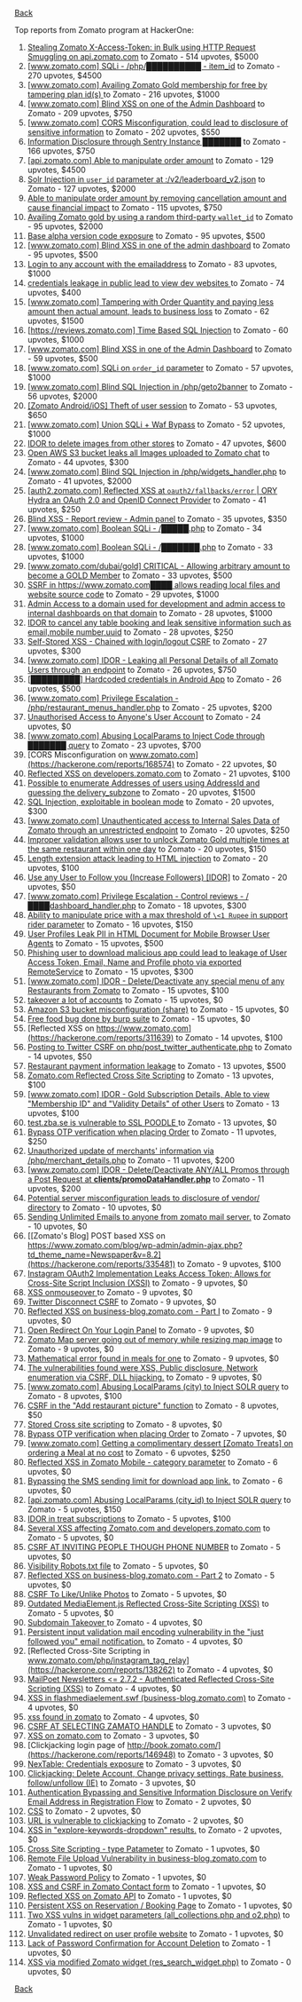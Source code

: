 [Back](../README.md)

Top reports from Zomato program at HackerOne:

1. [Stealing Zomato X-Access-Token: in Bulk using HTTP Request Smuggling on api.zomato.com](https://hackerone.com/reports/771666) to Zomato - 514 upvotes, $5000
2. [[www.zomato.com] SQLi - /php/██████████ - item_id](https://hackerone.com/reports/403616) to Zomato - 270 upvotes, $4500
3. [[www.zomato.com] Availing Zomato Gold membership for free by tampering plan id(s) ](https://hackerone.com/reports/511044) to Zomato - 216 upvotes, $1000
4. [[www.zomato.com] Blind XSS on one of the Admin Dashboard](https://hackerone.com/reports/724889) to Zomato - 209 upvotes, $750
5. [[www.zomato.com] CORS Misconfiguration, could lead to disclosure of sensitive information](https://hackerone.com/reports/426165) to Zomato - 202 upvotes, $550
6. [Information Disclosure through Sentry Instance ███████](https://hackerone.com/reports/697512) to Zomato - 166 upvotes, $750
7. [[api.zomato.com] Able to manipulate order amount](https://hackerone.com/reports/512968) to Zomato - 129 upvotes, $4500
8. [Solr Injection in `user_id` parameter at :/v2/leaderboard_v2.json](https://hackerone.com/reports/952501) to Zomato - 127 upvotes, $2000
9. [Able to manipulate order amount by removing cancellation amount and cause financial impact](https://hackerone.com/reports/614523) to Zomato - 115 upvotes, $750
10. [Availing Zomato gold by using a random third-party `wallet_id`](https://hackerone.com/reports/938021) to Zomato - 95 upvotes, $2000
11. [Base alpha version code exposure](https://hackerone.com/reports/167859) to Zomato - 95 upvotes, $500
12. [[www.zomato.com] Blind XSS in one of the admin dashboard](https://hackerone.com/reports/461272) to Zomato - 95 upvotes, $500
13. [Login to any account with the emailaddress](https://hackerone.com/reports/245408) to Zomato - 83 upvotes, $1000
14. [ credentials leakage in public lead to view dev websites ](https://hackerone.com/reports/511440) to Zomato - 74 upvotes, $400
15. [[www.zomato.com] Tampering with Order Quantity and paying less amount then actual amount, leads to business loss](https://hackerone.com/reports/403783) to Zomato - 62 upvotes, $1500
16. [[https://reviews.zomato.com] Time Based SQL Injection](https://hackerone.com/reports/300176) to Zomato - 60 upvotes, $1000
17. [[www.zomato.com] Blind XSS in one of the Admin Dashboard](https://hackerone.com/reports/419731) to Zomato - 59 upvotes, $500
18. [[www.zomato.com] SQLi on `order_id` parameter](https://hackerone.com/reports/358669) to Zomato - 57 upvotes, $1000
19. [[www.zomato.com] Blind SQL Injection in /php/geto2banner](https://hackerone.com/reports/838855) to Zomato - 56 upvotes, $2000
20. [[Zomato Android/iOS] Theft of user session](https://hackerone.com/reports/328486) to Zomato - 53 upvotes, $650
21. [[www.zomato.com] Union SQLi + Waf Bypass](https://hackerone.com/reports/258582) to Zomato - 52 upvotes, $1000
22. [IDOR to delete images from other stores](https://hackerone.com/reports/404797) to Zomato - 47 upvotes, $600
23. [Open AWS S3 bucket leaks all Images uploaded to Zomato chat](https://hackerone.com/reports/507097) to Zomato - 44 upvotes, $300
24. [[www.zomato.com] Blind SQL Injection in /php/widgets_handler.php](https://hackerone.com/reports/836079) to Zomato - 41 upvotes, $2000
25. [[auth2.zomato.com] Reflected XSS at `oauth2/fallbacks/error` | ORY Hydra an OAuth 2.0 and OpenID Connect Provider](https://hackerone.com/reports/456333) to Zomato - 41 upvotes, $250
26. [Blind XSS - Report review - Admin panel](https://hackerone.com/reports/314126) to Zomato - 35 upvotes, $350
27. [[www.zomato.com] Boolean SQLi - /█████.php](https://hackerone.com/reports/297534) to Zomato - 34 upvotes, $1000
28. [[www.zomato.com] Boolean SQLi - /███████.php](https://hackerone.com/reports/301257) to Zomato - 33 upvotes, $1000
29. [[www.zomato.com/dubai/gold] CRITICAL - Allowing arbitrary amount to become a GOLD Member](https://hackerone.com/reports/254211) to Zomato - 33 upvotes, $500
30. [SSRF in https://www.zomato.com████ allows reading local files and website source code](https://hackerone.com/reports/271224) to Zomato - 29 upvotes, $1000
31. [Admin Access to a domain used for development and admin access to internal dashboards on that domain](https://hackerone.com/reports/271407) to Zomato - 28 upvotes, $1000
32. [IDOR to cancel any table booking and leak sensitive information such as email,mobile number,uuid](https://hackerone.com/reports/265258) to Zomato - 28 upvotes, $250
33. [Self-Stored XSS - Chained with login/logout CSRF](https://hackerone.com/reports/632017) to Zomato - 27 upvotes, $300
34. [[www.zomato.com] IDOR - Leaking all Personal Details of all Zomato Users through an endpoint](https://hackerone.com/reports/269937) to Zomato - 26 upvotes, $750
35. [[█████████] Hardcoded credentials in Android App](https://hackerone.com/reports/246995) to Zomato - 26 upvotes, $500
36. [[www.zomato.com] Privilege Escalation - /php/restaurant_menus_handler.php](https://hackerone.com/reports/300454) to Zomato - 25 upvotes, $200
37. [Unauthorised Access to Anyone's User Account](https://hackerone.com/reports/202921) to Zomato - 24 upvotes, $0
38. [[www.zomato.com] Abusing LocalParams to Inject Code through ███████ query](https://hackerone.com/reports/341600) to Zomato - 23 upvotes, $700
39. [CORS Misconfiguration on www.zomato.com](https://hackerone.com/reports/168574) to Zomato - 22 upvotes, $0
40. [Reflected XSS on developers.zomato.com](https://hackerone.com/reports/418823) to Zomato - 21 upvotes, $100
41. [Possible to enumerate Addresses of users using AddressId and guessing the delivery_subzone](https://hackerone.com/reports/514897) to Zomato - 20 upvotes, $1500
42. [SQL Injection, exploitable in boolean mode](https://hackerone.com/reports/246412) to Zomato - 20 upvotes, $300
43. [[www.zomato.com] Unauthenticated access to Internal Sales Data of Zomato through an unrestricted endpoint](https://hackerone.com/reports/263535) to Zomato - 20 upvotes, $250
44. [Improper validation allows user to unlock Zomato Gold multiple times at the same restaurant within one day](https://hackerone.com/reports/486629) to Zomato - 20 upvotes, $150
45. [Length extension attack leading to HTML injection](https://hackerone.com/reports/251572) to Zomato - 20 upvotes, $100
46. [Use any User to Follow you (Increase Followers) [IDOR]](https://hackerone.com/reports/245969) to Zomato - 20 upvotes, $50
47. [[www.zomato.com] Privilege Escalation - Control reviews - /████dashboard_handler.php](https://hackerone.com/reports/300099) to Zomato - 18 upvotes, $300
48. [Ability to manipulate price with a max threshold of `\<1 Rupee` in support rider parameter](https://hackerone.com/reports/927661) to Zomato - 16 upvotes, $150
49. [User Profiles Leak PII in HTML Document for Mobile Browser User Agents](https://hackerone.com/reports/288596) to Zomato - 15 upvotes, $500
50. [Phishing user to download malicious app could lead to leakage of User Access Token, Email, Name and Profile photo via exported RemoteService](https://hackerone.com/reports/384257) to Zomato - 15 upvotes, $300
51. [[www.zomato.com] IDOR - Delete/Deactivate any special menu of any Restaurants from Zomato](https://hackerone.com/reports/264919) to Zomato - 15 upvotes, $100
52. [takeover a lot of accounts](https://hackerone.com/reports/180388) to Zomato - 15 upvotes, $0
53. [Amazon S3 bucket misconfiguration (share)](https://hackerone.com/reports/229690) to Zomato - 15 upvotes, $0
54. [Free food bug done by burp suite](https://hackerone.com/reports/762883) to Zomato - 15 upvotes, $0
55. [Reflected XSS on https://www.zomato.com](https://hackerone.com/reports/311639) to Zomato - 14 upvotes, $100
56. [Posting to Twitter CSRF on php/post_twitter_authenticate.php](https://hackerone.com/reports/249234) to Zomato - 14 upvotes, $50
57. [Restaurant payment information leakage](https://hackerone.com/reports/252043) to Zomato - 13 upvotes, $500
58. [Zomato.com Reflected Cross Site Scripting](https://hackerone.com/reports/303522) to Zomato - 13 upvotes, $100
59. [[www.zomato.com] IDOR - Gold Subscription Details, Able to view "Membership ID" and "Validity Details" of other Users](https://hackerone.com/reports/344145) to Zomato - 13 upvotes, $100
60. [test.zba.se is vulnerable to SSL POODLE  ](https://hackerone.com/reports/201520) to Zomato - 13 upvotes, $0
61. [Bypass OTP verification when placing Order](https://hackerone.com/reports/247158) to Zomato - 11 upvotes, $250
62. [Unauthorized update of merchants' information via /php/merchant_details.php](https://hackerone.com/reports/255651) to Zomato - 11 upvotes, $200
63. [[www.zomato.com] IDOR - Delete/Deactivate ANY/ALL Promos through a Post Request at **clients/promoDataHandler.php**](https://hackerone.com/reports/264754) to Zomato - 11 upvotes, $200
64. [Potential server misconfiguration leads to disclosure of vendor/ directory](https://hackerone.com/reports/271391) to Zomato - 10 upvotes, $0
65. [Sending Unlimited Emails to anyone from zomato mail server.](https://hackerone.com/reports/518928) to Zomato - 10 upvotes, $0
66. [[Zomato's Blog] POST based XSS on https://www.zomato.com/blog/wp-admin/admin-ajax.php?td_theme_name=Newspaper&v=8.2](https://hackerone.com/reports/335481) to Zomato - 9 upvotes, $100
67. [Instagram OAuth2 Implementation Leaks Access Token; Allows for Cross-Site Script Inclusion (XSSI)](https://hackerone.com/reports/138270) to Zomato - 9 upvotes, $0
68. [XSS onmouseover ](https://hackerone.com/reports/139981) to Zomato - 9 upvotes, $0
69. [Twitter Disconnect CSRF](https://hackerone.com/reports/114127) to Zomato - 9 upvotes, $0
70. [Reflected XSS on business-blog.zomato.com - Part I](https://hackerone.com/reports/137905) to Zomato - 9 upvotes, $0
71. [Open Redirect On Your Login Panel](https://hackerone.com/reports/473064) to Zomato - 9 upvotes, $0
72. [Zomato Map server going out of memory while resizing map image](https://hackerone.com/reports/751904) to Zomato - 9 upvotes, $0
73. [Mathematical error  found in meals for one](https://hackerone.com/reports/819333) to Zomato - 9 upvotes, $0
74. [ The vulnerabilities found were XSS, Public disclosure, Network enumeration via CSRF, DLL hijacking.](https://hackerone.com/reports/927413) to Zomato - 9 upvotes, $0
75. [[www.zomato.com] Abusing LocalParams (city) to Inject SOLR query](https://hackerone.com/reports/844428) to Zomato - 8 upvotes, $100
76. [CSRF in the "Add restaurant picture" function](https://hackerone.com/reports/169699) to Zomato - 8 upvotes, $50
77. [Stored Cross site scripting](https://hackerone.com/reports/145246) to Zomato - 8 upvotes, $0
78. [Bypass OTP verification when placing Order](https://hackerone.com/reports/142221) to Zomato - 7 upvotes, $0
79. [[www.zomato.com] Getting a complimentary dessert [Zomato Treats] on ordering a Meal at no cost](https://hackerone.com/reports/321938) to Zomato - 6 upvotes, $250
80. [Reflected XSS in Zomato Mobile - category parameter](https://hackerone.com/reports/230119) to Zomato - 6 upvotes, $0
81. [Bypassing the SMS sending limit for download app link.](https://hackerone.com/reports/517711) to Zomato - 6 upvotes, $0
82. [[api.zomato.com] Abusing LocalParams (city_id) to Inject SOLR query](https://hackerone.com/reports/953203) to Zomato - 5 upvotes, $150
83. [IDOR in treat subscriptions](https://hackerone.com/reports/313050) to Zomato - 5 upvotes, $100
84. [Several XSS affecting Zomato.com and developers.zomato.com](https://hackerone.com/reports/114631) to Zomato - 5 upvotes, $0
85. [CSRF AT INVITING PEOPLE THOUGH PHONE NUMBER](https://hackerone.com/reports/113865) to Zomato - 5 upvotes, $0
86. [Visibility  Robots.txt file](https://hackerone.com/reports/156182) to Zomato - 5 upvotes, $0
87. [Reflected XSS on business-blog.zomato.com - Part 2](https://hackerone.com/reports/137906) to Zomato - 5 upvotes, $0
88. [CSRF To Like/Unlike Photos](https://hackerone.com/reports/230837) to Zomato - 5 upvotes, $0
89. [Outdated MediaElement.js Reflected Cross-Site Scripting (XSS)](https://hackerone.com/reports/155228) to Zomato - 5 upvotes, $0
90. [Subdomain Takeover ](https://hackerone.com/reports/113869) to Zomato - 4 upvotes, $0
91. [Persistent input validation mail encoding vulnerability  in the "just followed you" email notification.](https://hackerone.com/reports/114879) to Zomato - 4 upvotes, $0
92. [Reflected Cross-Site Scripting in www.zomato.com/php/instagram_tag_relay](https://hackerone.com/reports/138262) to Zomato - 4 upvotes, $0
93. [MailPoet Newsletters \<= 2.7.2 - Authenticated Reflected Cross-Site Scripting (XSS)](https://hackerone.com/reports/200355) to Zomato - 4 upvotes, $0
94. [XSS in flashmediaelement.swf (business-blog.zomato.com)](https://hackerone.com/reports/200351) to Zomato - 4 upvotes, $0
95. [xss found in zomato](https://hackerone.com/reports/240989) to Zomato - 4 upvotes, $0
96. [CSRF AT SELECTING ZAMATO HANDLE](https://hackerone.com/reports/113857) to Zomato - 3 upvotes, $0
97. [XSS on zomato.com](https://hackerone.com/reports/143294) to Zomato - 3 upvotes, $0
98. [Clickjacking login page of http://book.zomato.com/](https://hackerone.com/reports/146948) to Zomato - 3 upvotes, $0
99. [NexTable: Credentials exposure](https://hackerone.com/reports/120941) to Zomato - 3 upvotes, $0
100. [Clickjacking: Delete Account, Change privacy settings, Rate business, follow/unfollow (IE)](https://hackerone.com/reports/338569) to Zomato - 3 upvotes, $0
101. [Authentication Bypassing and Sensitive Information Disclosure on Verify Email Address in Registration Flow](https://hackerone.com/reports/124151) to Zomato - 2 upvotes, $0
102. [CSS](https://hackerone.com/reports/145686) to Zomato - 2 upvotes, $0
103. [URL is vulnerable to clickjacking](https://hackerone.com/reports/337219) to Zomato - 2 upvotes, $0
104. [XSS in "explore-keywords-dropdown" results.](https://hackerone.com/reports/347567) to Zomato - 2 upvotes, $0
105. [Cross Site Scripting - type Patameter](https://hackerone.com/reports/114151) to Zomato - 1 upvotes, $0
106. [Remote File Upload Vulnerability in business-blog.zomato.com](https://hackerone.com/reports/114389) to Zomato - 1 upvotes, $0
107. [Weak Password Policy](https://hackerone.com/reports/115036) to Zomato - 1 upvotes, $0
108. [XSS and CSRF in Zomato Contact form](https://hackerone.com/reports/115248) to Zomato - 1 upvotes, $0
109. [Reflected XSS on Zomato API](https://hackerone.com/reports/125762) to Zomato - 1 upvotes, $0
110. [Persistent XSS on Reservation / Booking Page](https://hackerone.com/reports/123005) to Zomato - 1 upvotes, $0
111. [Two XSS vulns in widget parameters (all_collections.php and o2.php)](https://hackerone.com/reports/115560) to Zomato - 1 upvotes, $0
112. [Unvalidated redirect on user profile website](https://hackerone.com/reports/143265) to Zomato - 1 upvotes, $0
113. [Lack of Password Confirmation  for Account Deletion](https://hackerone.com/reports/950471) to Zomato - 1 upvotes, $0
114. [XSS via modified Zomato widget (res_search_widget.php)](https://hackerone.com/reports/115402) to Zomato - 0 upvotes, $0


[Back](../README.md)